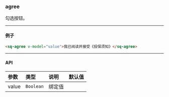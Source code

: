 ### agree
勾选按钮。

---

#### 例子
```html
<sq-agree v-model="value">我已阅读并接受《投保须知》</sq-agree>
```
---

#### API
| 参数           | 类型        | 说明                               | 默认值  |
|:-------------- |:---------- |:---------------------------------- |:------- |
| value          | `Boolean`   | 绑定值                             |         |